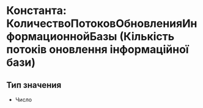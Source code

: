 ﻿# Константа: КоличествоПотоковОбновленияИнформационнойБазы (Кількість потоків оновлення інформаційної бази)

## Тип значения

- Число

